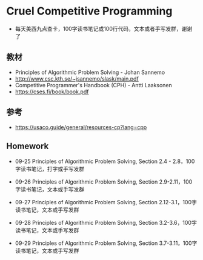 # Cruel Competitive Programming
- 每天美西九点查卡，100字读书笔记或100行代码，文本或者手写发群，谢谢了

## 教材
- Principles of Algorithmic Problem Solving - Johan Sannemo
- http://www.csc.kth.se/~jsannemo/slask/main.pdf
- Competitive Programmer's Handbook (CPH) - Antti Laaksonen
- https://cses.fi/book/book.pdf

## 参考
- https://usaco.guide/general/resources-cp?lang=cpp

## Homework
- 09-25 Principles of Algorithmic Problem Solving, Section 2.4 - 2.8，100字读书笔记，打字或手写发群

- 09-26 Principles of Algorithmic Problem Solving, Section 2.9-2.11，100字读书笔记，文本或手写发群


- 09-27 Principles of Algorithmic Problem Solving, Section 2.12-3.1，100字读书笔记，文本或手写发群

- 09-28 Principles of Algorithmic Problem Solving, Section 3.2-3.6，100字读书笔记，文本或手写发群

- 09-29 Principles of Algorithmic Problem Solving, Section 3.7-3.11，100字读书笔记，文本或手写发群






